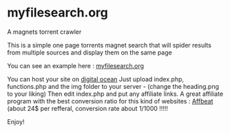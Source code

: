 myfilesearch.org
================

A magnets torrent crawler

This is a simple one page torrents magnet search that will spider results from multiple sources and display them on the same page

You can see an example here : [myfilesearch.org](http://myfilesearch.org)   


You can host your site on [digital ocean](https://www.digitalocean.com/?refcode=6e83df0e17c6)
Just upload index.php, functions.php and the img folder to your server - (change the heading.png to your liking)
Then edit index.php and put any affiliate links. A great affiliate program with the best conversion ratio for this kind of websites : [Affbeat](http://affbeat.com/affiliates/signup.php?a_aid=5788g1795s84s) (about 24$ per refferal, conversion rate about 1/1000 !!!!!


Enjoy!
